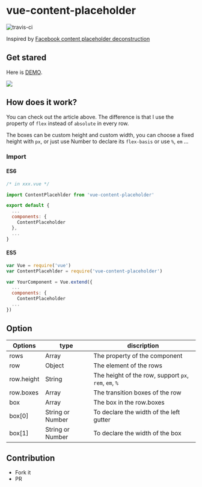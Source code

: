 # vue-content-placeholder

![travis-ci](https://img.shields.io/travis/StevenYuysy/vue-content-placeholder.svg)

Inspired by [Facebook content placeholder deconstruction](http://cloudcannon.com/deconstructions/2014/11/15/facebook-content-placeholder-deconstruction.html)

## Get stared

Here is [DEMO](https://stevenyuysy.github.io/vue-content-placeholder/).

![](demo.gif)

## How does it work?

You can check out the article above. The difference is that I use the property of `flex` instead of `absolute` in every row.

The boxes can be custom height and custom width, you can choose a fixed height with `px`, or just use Number to declare its `flex-basis` or use `%`, `em` ...

### Import

#### ES6

```js
/* in xxx.vue */

import ContentPlacehlder from 'vue-content-placeholder'

export default {
  ...
  components: {
    ContentPlaceholder
  },
  ...
}
```

#### ES5

```js
var Vue = require('vue')
var ContentPlacehlder = require('vue-content-placeholder')

var YourComponent = Vue.extend({
  ...
  components: {
    ContentPlaceholder
  ...
})
```

## Option

| Options | type | discription|
| -- | -- | -- |
| rows | Array  | The property of the component |
| row  | Object | The element of the rows |
| row.height | String | The height of the row, support `px`, `rem`, `em`, `%` |
| row.boxes | Array | The transition boxes of the row |
| box | Array | The box in the row.boxes |
| box[0] | String or Number | To declare the width of the left gutter |
| box[1] | String or Number | To declare the width of the box |


## Contribution

- Fork it
- PR
